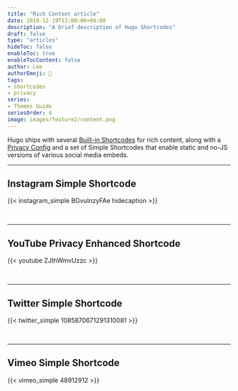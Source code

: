 ```yaml
---
title: "Rich Content article"
date: 2019-12-19T12:00:06+09:00
description: "A brief description of Hugo Shortcodes"
draft: false
type: "articles"
hideToc: false
enableToc: true
enableTocContent: false
author: Lee
authorEmoji: 👺
tags: 
- shortcodes
- privacy
series:
- Themes Guide
seriesOrder: 4
image: images/feature2/content.png
---
```


Hugo ships with several [Built-in Shortcodes](https://gohugo.io/content-management/shortcodes/#use-hugo-s-built-in-shortcodes) for rich content, along with a [Privacy Config](https://gohugo.io/about/hugo-and-gdpr/) and a set of Simple Shortcodes that enable static and no-JS versions of various social media embeds.
<!--more-->
---

## Instagram Simple Shortcode

{{< instagram_simple BGvuInzyFAe hidecaption >}}

<br>

---

## YouTube Privacy Enhanced Shortcode

{{< youtube ZJthWmvUzzc >}}

<br>

---

## Twitter Simple Shortcode

{{< twitter_simple 1085870671291310081 >}}

<br>

---

## Vimeo Simple Shortcode

{{< vimeo_simple 48912912 >}}
